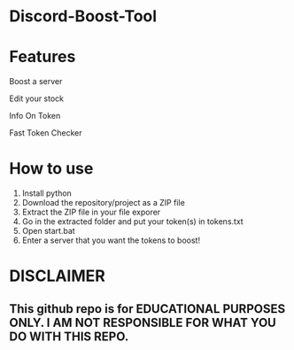
# Discord-Boost-Tool


# Features


Boost a server

Edit your stock   

Info On Token

Fast Token Checker

# How to use

1. Install python
2. Download the repository/project as a ZIP file
3. Extract the ZIP file in your file exporer
4. Go in the extracted folder and put your token(s) in tokens.txt
5. Open start.bat
6. Enter a server that you want the tokens to boost!

# DISCLAIMER

## This github repo is for EDUCATIONAL PURPOSES ONLY. I AM NOT RESPONSIBLE FOR WHAT YOU DO WITH THIS REPO.
